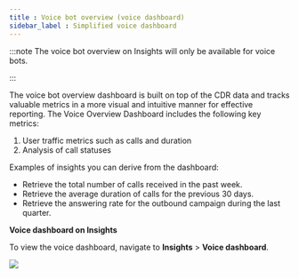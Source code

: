 ```yaml
---
title : Voice bot overview (voice dashboard)
sidebar_label : Simplified voice dashboard 
---
```


:::note
The voice bot overview on Insights will only be available for voice bots.

:::

The voice bot overview dashboard is built on top of the CDR data and tracks valuable metrics in a more visual and intuitive manner for effective reporting.
The Voice Overview Dashboard includes the following key metrics:
1. User traffic metrics such as calls and duration
2. Analysis of call statuses

Examples of insights you can derive from the dashboard:
- Retrieve the total number of calls received in the past week.
- Retrieve the average duration of calls for the previous 30 days.
- Retrieve the answering rate for the outbound campaign during the last quarter.



**Voice dashboard on Insights** 

To view the voice dashboard, navigate to **Insights** > **Voice dashboard**. 

![](https://i.imgur.com/KWb7P6U.png)


